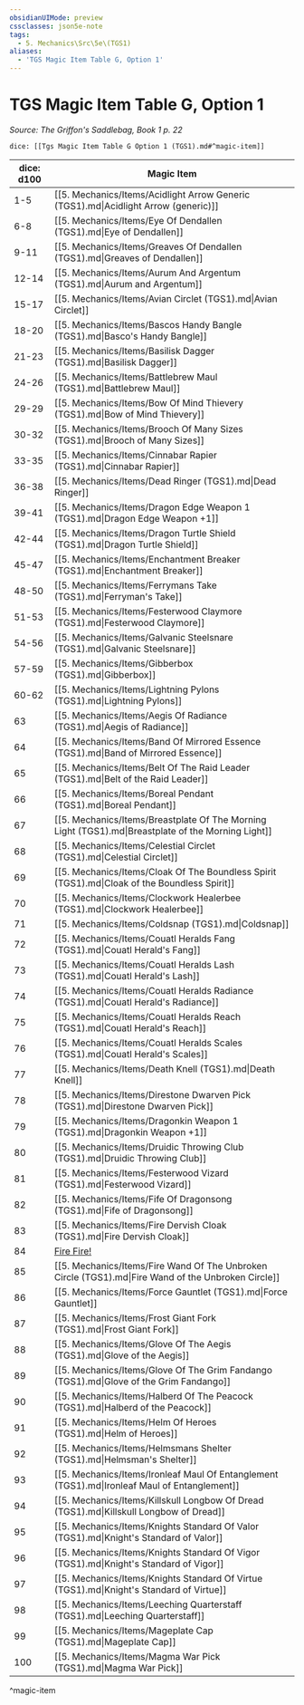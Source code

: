 ```yaml
---
obsidianUIMode: preview
cssclasses: json5e-note
tags:
  - 5. Mechanics\Src\5e\(TGS1)
aliases:
  - 'TGS Magic Item Table G, Option 1'
---
```

# TGS Magic Item Table G, Option 1
*Source: The Griffon's Saddlebag, Book 1 p. 22* 

`dice: [[Tgs Magic Item Table G Option 1 (TGS1).md#^magic-item]]`

| dice: d100 | Magic Item |
|------------|------------|
| 1-5 | [[5. Mechanics/Items/Acidlight Arrow Generic (TGS1).md\|Acidlight Arrow (generic)]] |
| 6-8 | [[5. Mechanics/Items/Eye Of Dendallen (TGS1).md\|Eye of Dendallen]] |
| 9-11 | [[5. Mechanics/Items/Greaves Of Dendallen (TGS1).md\|Greaves of Dendallen]] |
| 12-14 | [[5. Mechanics/Items/Aurum And Argentum (TGS1).md\|Aurum and Argentum]] |
| 15-17 | [[5. Mechanics/Items/Avian Circlet (TGS1).md\|Avian Circlet]] |
| 18-20 | [[5. Mechanics/Items/Bascos Handy Bangle (TGS1).md\|Basco's Handy Bangle]] |
| 21-23 | [[5. Mechanics/Items/Basilisk Dagger (TGS1).md\|Basilisk Dagger]] |
| 24-26 | [[5. Mechanics/Items/Battlebrew Maul (TGS1).md\|Battlebrew Maul]] |
| 29-29 | [[5. Mechanics/Items/Bow Of Mind Thievery (TGS1).md\|Bow of Mind Thievery]] |
| 30-32 | [[5. Mechanics/Items/Brooch Of Many Sizes (TGS1).md\|Brooch of Many Sizes]] |
| 33-35 | [[5. Mechanics/Items/Cinnabar Rapier (TGS1).md\|Cinnabar Rapier]] |
| 36-38 | [[5. Mechanics/Items/Dead Ringer (TGS1).md\|Dead Ringer]] |
| 39-41 | [[5. Mechanics/Items/Dragon Edge Weapon 1 (TGS1).md\|Dragon Edge Weapon +1]] |
| 42-44 | [[5. Mechanics/Items/Dragon Turtle Shield (TGS1).md\|Dragon Turtle Shield]] |
| 45-47 | [[5. Mechanics/Items/Enchantment Breaker (TGS1).md\|Enchantment Breaker]] |
| 48-50 | [[5. Mechanics/Items/Ferrymans Take (TGS1).md\|Ferryman's Take]] |
| 51-53 | [[5. Mechanics/Items/Festerwood Claymore (TGS1).md\|Festerwood Claymore]] |
| 54-56 | [[5. Mechanics/Items/Galvanic Steelsnare (TGS1).md\|Galvanic Steelsnare]] |
| 57-59 | [[5. Mechanics/Items/Gibberbox (TGS1).md\|Gibberbox]] |
| 60-62 | [[5. Mechanics/Items/Lightning Pylons (TGS1).md\|Lightning Pylons]] |
| 63 | [[5. Mechanics/Items/Aegis Of Radiance (TGS1).md\|Aegis of Radiance]] |
| 64 | [[5. Mechanics/Items/Band Of Mirrored Essence (TGS1).md\|Band of Mirrored Essence]] |
| 65 | [[5. Mechanics/Items/Belt Of The Raid Leader (TGS1).md\|Belt of the Raid Leader]] |
| 66 | [[5. Mechanics/Items/Boreal Pendant (TGS1).md\|Boreal Pendant]] |
| 67 | [[5. Mechanics/Items/Breastplate Of The Morning Light (TGS1).md\|Breastplate of the Morning Light]] |
| 68 | [[5. Mechanics/Items/Celestial Circlet (TGS1).md\|Celestial Circlet]] |
| 69 | [[5. Mechanics/Items/Cloak Of The Boundless Spirit (TGS1).md\|Cloak of the Boundless Spirit]] |
| 70 | [[5. Mechanics/Items/Clockwork Healerbee (TGS1).md\|Clockwork Healerbee]] |
| 71 | [[5. Mechanics/Items/Coldsnap (TGS1).md\|Coldsnap]] |
| 72 | [[5. Mechanics/Items/Couatl Heralds Fang (TGS1).md\|Couatl Herald's Fang]] |
| 73 | [[5. Mechanics/Items/Couatl Heralds Lash (TGS1).md\|Couatl Herald's Lash]] |
| 74 | [[5. Mechanics/Items/Couatl Heralds Radiance (TGS1).md\|Couatl Herald's Radiance]] |
| 75 | [[5. Mechanics/Items/Couatl Heralds Reach (TGS1).md\|Couatl Herald's Reach]] |
| 76 | [[5. Mechanics/Items/Couatl Heralds Scales (TGS1).md\|Couatl Herald's Scales]] |
| 77 | [[5. Mechanics/Items/Death Knell (TGS1).md\|Death Knell]] |
| 78 | [[5. Mechanics/Items/Direstone Dwarven Pick (TGS1).md\|Direstone Dwarven Pick]] |
| 79 | [[5. Mechanics/Items/Dragonkin Weapon 1 (TGS1).md\|Dragonkin Weapon +1]] |
| 80 | [[5. Mechanics/Items/Druidic Throwing Club (TGS1).md\|Druidic Throwing Club]] |
| 81 | [[5. Mechanics/Items/Festerwood Vizard (TGS1).md\|Festerwood Vizard]] |
| 82 | [[5. Mechanics/Items/Fife Of Dragonsong (TGS1).md\|Fife of Dragonsong]] |
| 83 | [[5. Mechanics/Items/Fire Dervish Cloak (TGS1).md\|Fire Dervish Cloak]] |
| 84 | [Fire Fire!](compendium/items/fire-fire-tgs1.md) |
| 85 | [[5. Mechanics/Items/Fire Wand Of The Unbroken Circle (TGS1).md\|Fire Wand of the Unbroken Circle]] |
| 86 | [[5. Mechanics/Items/Force Gauntlet (TGS1).md\|Force Gauntlet]] |
| 87 | [[5. Mechanics/Items/Frost Giant Fork (TGS1).md\|Frost Giant Fork]] |
| 88 | [[5. Mechanics/Items/Glove Of The Aegis (TGS1).md\|Glove of the Aegis]] |
| 89 | [[5. Mechanics/Items/Glove Of The Grim Fandango (TGS1).md\|Glove of the Grim Fandango]] |
| 90 | [[5. Mechanics/Items/Halberd Of The Peacock (TGS1).md\|Halberd of the Peacock]] |
| 91 | [[5. Mechanics/Items/Helm Of Heroes (TGS1).md\|Helm of Heroes]] |
| 92 | [[5. Mechanics/Items/Helmsmans Shelter (TGS1).md\|Helmsman's Shelter]] |
| 93 | [[5. Mechanics/Items/Ironleaf Maul Of Entanglement (TGS1).md\|Ironleaf Maul of Entanglement]] |
| 94 | [[5. Mechanics/Items/Killskull Longbow Of Dread (TGS1).md\|Killskull Longbow of Dread]] |
| 95 | [[5. Mechanics/Items/Knights Standard Of Valor (TGS1).md\|Knight's Standard of Valor]] |
| 96 | [[5. Mechanics/Items/Knights Standard Of Vigor (TGS1).md\|Knight's Standard of Vigor]] |
| 97 | [[5. Mechanics/Items/Knights Standard Of Virtue (TGS1).md\|Knight's Standard of Virtue]] |
| 98 | [[5. Mechanics/Items/Leeching Quarterstaff (TGS1).md\|Leeching Quarterstaff]] |
| 99 | [[5. Mechanics/Items/Mageplate Cap (TGS1).md\|Mageplate Cap]] |
| 100 | [[5. Mechanics/Items/Magma War Pick (TGS1).md\|Magma War Pick]] |
^magic-item
